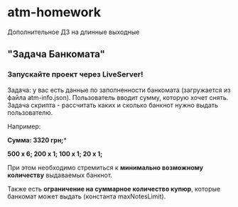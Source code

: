 # atm-homework
Дополнительное ДЗ на длинные выходные

## "Задача Банкомата"

### Запускайте проект через LiveServer!

Задача: у вас есть данные по заполненности банкомата (загружается из файла atm-info.json). Пользователь вводит сумму, которую хочет снять. Задача скрипта - рассчитать каких и сколько банкнот нужно выдать пользователю.

Например: 

**Сумма: 3320 грн;***

**500 х 6;
200 x 1;
100 x 1;
20  x 1;**

При этом необходимо стремиться к **минимально возможному количеству** выдаваемых банкнот. 

Также есть **ограничение на суммарное количество купюр**, которые банкомат может выдать (константа maxNotesLimit).
